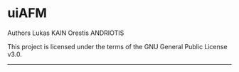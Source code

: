# uiAFM

Authors
Lukas KAIN
Orestis ANDRIOTIS

This project is licensed under the terms of the GNU General Public License v3.0.

-----------------

